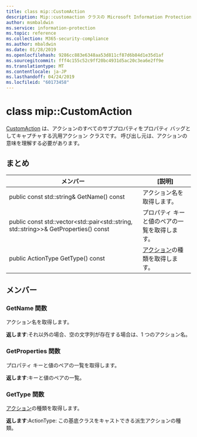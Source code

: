 ```yaml
---
title: class mip::CustomAction
description: Mip::customaction クラスの Microsoft Information Protection (MIP) SDK について説明します。
author: msmbaldwin
ms.service: information-protection
ms.topic: reference
ms.collection: M365-security-compliance
ms.author: mbaldwin
ms.date: 01/28/2019
ms.openlocfilehash: 9286cc883e6348aa53d811cf87d6b84d1e35d1af
ms.sourcegitcommit: fff4c155c52c9ff20bc4931d5ac20c3ea6e2ff9e
ms.translationtype: MT
ms.contentlocale: ja-JP
ms.lasthandoff: 04/24/2019
ms.locfileid: "60173458"
---
```

# <a name="class-mipcustomaction"></a>class mip::CustomAction 
[CustomAction](class_mip_customaction.md) は、アクションのすべてのサブプロパティをプロパティ バッグとしてキャプチャする汎用アクション クラスです。 呼び出し元は、アクションの意味を理解する必要があります。
  
## <a name="summary"></a>まとめ
 メンバー                        | [説明]                                
--------------------------------|---------------------------------------------
public const std::string& GetName() const  |  アクション名を取得します。
public const std::vector\<std::pair\<std::string, std::string\>\>& GetProperties() const  |  プロパティ キーと値のペアの一覧を取得します。
public ActionType GetType() const  |  [アクション](class_mip_action.md)の種類を取得します。

## <a name="members"></a>メンバー
  
### <a name="getname-function"></a>GetName 関数
アクション名を取得します。

  
**返します**:それ以外の場合、空の文字列が存在する場合は、1 つのアクション名。
  
### <a name="getproperties-function"></a>GetProperties 関数
プロパティ キーと値のペアの一覧を取得します。

  
**返します**:キーと値のペアの一覧。

### <a name="gettype-function"></a>GetType 関数
[アクション](class_mip_action.md)の種類を取得します。

  
**返します**:ActionType: この基底クラスをキャストできる派生アクションの種類。